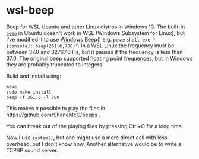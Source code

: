 # wsl-beep
Beep for WSL Ubuntu and other Linux distros in Windows 10. The built-in [`beep`](https://linux.die.net/man/1/beep) in Ubuntu
doesn't work in WSL (Windows Subsystem for Linux), but I've modified it to use
[Windows Beep()](https://msdn.microsoft.com/en-us/library/windows/desktop/ms679277(v=vs.85).aspx)
e.g. `powershell.exe "[console]::beep(261.6,700)"`. In a WSL Linux the frequency must be between 37.0 and 32767.0 Hz,
but it pauses if the frequency is less than 37.0. The original beep supported floating point frequences,
but in Windows they are probably truncated to integers.

Build and install using:
```
make
sudo make install
beep -f 261.6 -l 700
```

This makes it possible to play the files in https://github.com/ShaneMcC/beeps .

You can break out of the playing files by pressing Ctrl+C for a long time.

Now I use `system()`, but one might use a more direct call with less overhead, but I don't know how. Another alternative would
be to write a TCP/IP sound server.
